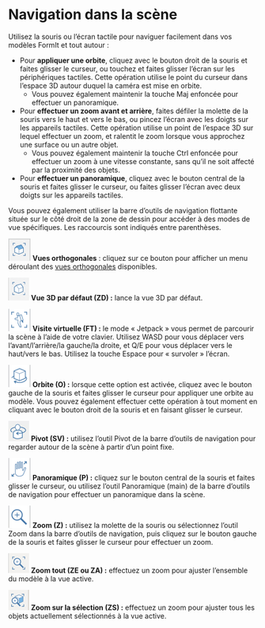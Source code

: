 # Navigation dans la scène

Utilisez la souris ou l’écran tactile pour naviguer facilement dans vos modèles FormIt et tout autour :

* Pour **appliquer une orbite**, cliquez avec le bouton droit de la souris et faites glisser le curseur, ou touchez et faites glisser l’écran sur les périphériques tactiles. Cette opération utilise le point du curseur dans l’espace 3D autour duquel la caméra est mise en orbite.
   * Vous pouvez également maintenir la touche Maj enfoncée pour effectuer un panoramique.
* Pour **effectuer un zoom avant et arrière**, faites défiler la molette de la souris vers le haut et vers le bas, ou pincez l’écran avec les doigts sur les appareils tactiles. Cette opération utilise un point de l’espace 3D sur lequel effectuer un zoom, et ralentit le zoom lorsque vous approchez une surface ou un autre objet.
   * Vous pouvez également maintenir la touche Ctrl enfoncée pour effectuer un zoom à une vitesse constante, sans qu’il ne soit affecté par la proximité des objets.
* Pour **effectuer un panoramique**, cliquez avec le bouton central de la souris et faites glisser le curseur, ou faites glisser l’écran avec deux doigts sur les appareils tactiles.

Vous pouvez également utiliser la barre d’outils de navigation flottante située sur le côté droit de la zone de dessin pour accéder à des modes de vue spécifiques. Les raccourcis sont indiqués entre parenthèses.

![](../.gitbook/assets/20190618-ortho-views.png) **Vues orthogonales** : cliquez sur ce bouton pour afficher un menu déroulant des [vues orthogonales](../tool-library/orthographic-views.md) disponibles.

![](../.gitbook/assets/20190618-3d-view.png) **Vue 3D par défaut \(ZD\) :** lance la vue 3D par défaut.

![](../.gitbook/assets/jet-pack.png) **Visite virtuelle \(FT\) :** le mode « Jetpack » vous permet de parcourir la scène à l’aide de votre clavier. Utilisez WASD pour vous déplacer vers l’avant/l’arrière/la gauche/la droite, et Q/E pour vous déplacer vers le haut/vers le bas. Utilisez la touche Espace pour « survoler » l’écran.

![](../.gitbook/assets/orbit-tool.png) **Orbite \(O\) :** lorsque cette option est activée, cliquez avec le bouton gauche de la souris et faites glisser le curseur pour appliquer une orbite au modèle. Vous pouvez également effectuer cette opération à tout moment en cliquant avec le bouton droit de la souris et en faisant glisser le curseur.

![](../.gitbook/assets/swivel.PNG) **Pivot \(SV\) :** utilisez l’outil Pivot de la barre d’outils de navigation pour regarder autour de la scène à partir d’un point fixe.

![](../.gitbook/assets/panning.png) **Panoramique \(P\) :** cliquez sur le bouton central de la souris et faites glisser le curseur, ou utilisez l’outil Panoramique \(main\) de la barre d’outils de navigation pour effectuer un panoramique dans la scène.

![](../.gitbook/assets/zoom.png) **Zoom \(Z\) :** utilisez la molette de la souris ou sélectionnez l’outil Zoom dans la barre d’outils de navigation, puis cliquez sur le bouton gauche de la souris et faites glisser le curseur pour effectuer un zoom.

![](../.gitbook/assets/zoom_all.png) **Zoom tout \(ZE ou ZA\) :** effectuez un zoom pour ajuster l’ensemble du modèle à la vue active.

![](../.gitbook/assets/zoom_selection.png) **Zoom sur la sélection \(ZS\) :** effectuez un zoom pour ajuster tous les objets actuellement sélectionnés à la vue active.

